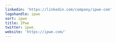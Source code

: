 ```yaml
---
linkedin: 'https://linkedin.com/company/ipwe-com'
logohandle: ipwe
sort: ipwe
title: IPwe
twitter: ipwe_
website: 'https://ipwe.com/'
---
```

